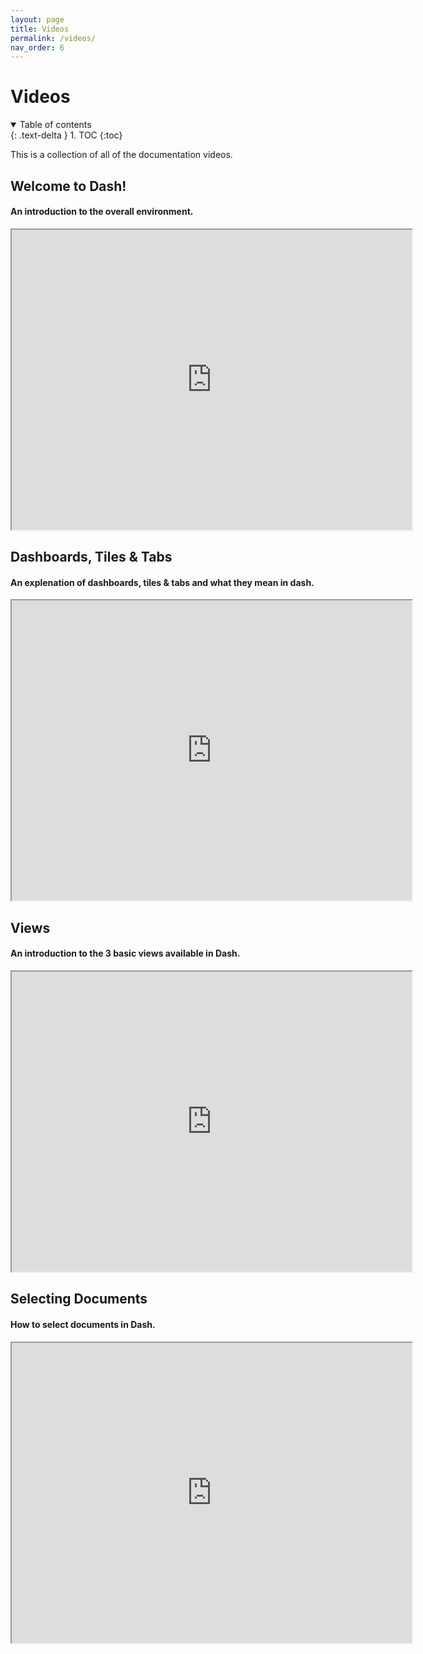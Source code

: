 ```yaml
---
layout: page
title: Videos
permalink: /videos/
nav_order: 6
---
```


# Videos

<details open markdown="block">
  <summary>
    Table of contents
  </summary>
  {: .text-delta }
1. TOC
{:toc}
</details>

This is a collection of all of the documentation videos. 

## Welcome to Dash!

#### An introduction to the overall environment. 


<iframe src="https://drive.google.com/file/d/1hzoaU-VZBnIk1y4aOYQkbuCobunOCMd6/preview" width="640" height="480" allow="autoplay"></iframe>


## Dashboards, Tiles & Tabs

#### An explenation of dashboards, tiles & tabs and what they mean in dash. 


<iframe src="https://drive.google.com/file/d/1-LDsG36vURzBNGueNkX7xZVpY4Wflf5v/preview" width="640" height="480" allow="autoplay"></iframe>

## Views

#### An introduction to the 3 basic views available in Dash. 

<iframe src="https://drive.google.com/file/d/1aepMLRz9_oGsYTG1ZY8n1uJDqL8bX3IX/preview" width="640" height="480" allow="autoplay"></iframe>

## Selecting Documents

#### How to select documents in Dash. 

<iframe src="https://drive.google.com/file/d/1P0oC6gUnRs79GWN3buydguY3kmRsZP9A/preview" width="640" height="480" allow="autoplay"></iframe>